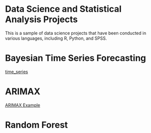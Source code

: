 # Data Science and Statistical Analysis Projects

This is a sample of data science projects that have been conducted in various languages, including R, Python, and SPSS.

# Bayesian Time Series Forecasting

[time_series](time_series.ipynb)
      

# ARIMAX
[ARIMAX Example](arimax.rmd) 

# Random Forest 



